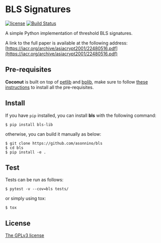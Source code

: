 # BLS Signatures
[![license](https://img.shields.io/badge/license-GPL3-brightgreen.svg)](https://github.com/asonnino/bls/blob/master/LICENSE)
[![Build Status](https://travis-ci.org/asonnino/bls.svg?branch=master)](https://travis-ci.org/asonnino/bls)

A simple Python implementation of threshold BLS signatures.

A link to the full paper is available at the following address: [https://iacr.org/archive/asiacrypt2001/22480516.pdf](https://iacr.org/archive/asiacrypt2001/22480516.pdf)


## Pre-requisites
**Coconut** is built on top of [petlib](https://github.com/gdanezis/petlib) and [bplib](https://github.com/gdanezis/bplib), make sure to follow [these instructions](https://github.com/gdanezis/petlib#pre-requisites) to install all the pre-requisites.


## Install
If you have `pip` installed, you can install **bls** with the following command:
```
$ pip install bls-lib
```
otherwise, you can build it manually as below:
```
$ git clone https://github.com/asonnino/bls
$ cd bls
$ pip install -e .
```


## Test
Tests can be run as follows:
```
$ pytest -v --cov=bls tests/
```
or simply using tox:
```
$ tox
```

## License
[The GPLv3 license](https://www.gnu.org/licenses/gpl-3.0.en.html)
